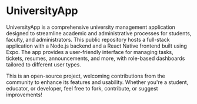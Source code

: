 # UniversityApp

UniversityApp is a comprehensive university management application designed to streamline academic and administrative processes for students, faculty, and administrators. This public repository hosts a full-stack application with a Node.js backend and a React Native frontend built using Expo. The app provides a user-friendly interface for managing tasks, tickets, resumes, announcements, and more, with role-based dashboards tailored to different user types.

This is an open-source project, welcoming contributions from the community to enhance its features and usability. Whether you're a student, educator, or developer, feel free to fork, contribute, or suggest improvements!
